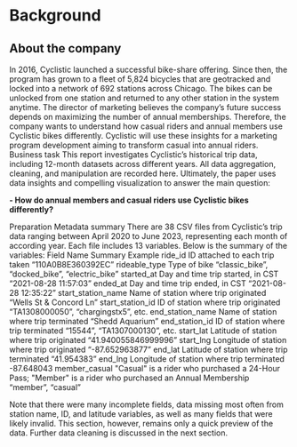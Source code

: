 # Background
## About the company
In 2016, Cyclistic launched a successful bike-share offering. Since then, the program has grown to a fleet of 5,824 bicycles that are geotracked and locked into a network of 692 stations across Chicago. The bikes can be unlocked from one station and returned to any other station in the system anytime.
The director of marketing believes the company’s future success depends on maximizing the number of annual memberships. Therefore, the company wants to understand how casual riders and annual members use Cyclistic bikes differently. Cyclistic will use these insights for a marketing program development aiming to transform casual into annual riders.
Business task
This report investigates Cyclistic’s historical trip data, including 12-month datasets across different years. All data aggregation, cleaning, and manipulation are recorded here. Ultimately, the paper uses data insights and compelling visualization to answer the main question:
  
  **-	How do annual members and casual riders use Cyclistic bikes differently?**
  
Preparation
Metadata summary
There are 38 CSV files from Cyclistic’s trip data ranging between April 2020 to June 2023, representing each month of according year. Each file includes 13 variables. Below is the summary of the variables: 
Field Name	Summary	Example
ride_id	ID attached to each trip taken	“110A0B8E360392EC”
rideable_type	Type of bike	“classic_bike”, “docked_bike”, “electric_bike”
started_at	Day and time trip started, in CST	“2021-08-28 11:57:03”
ended_at	Day and time trip ended, in CST	“2021-08-28 12:35:22”
start_station_name	Name of station where trip originated	“Wells St & Concord Ln”
start_station_id	ID of station where trip originated	“TA1308000050”, “chargingstx5”, etc.
end_station_name	Name of station where trip terminated	“Shedd Aquarium”
end_station_id	ID of station where trip terminated	“15544”, “TA1307000130”, etc.
start_lat	Latitude of station where trip originated	“41.940055846999996”
start_lng	Longitude of station where trip originated	“-87.652963877”
end_lat	Latitude of station where trip terminated	“41.954383”
end_lng	Longitude of station where trip terminated	-87.648043
member_casual	"Casual" is a rider who purchased a 24-Hour Pass; "Member" is a rider who purchased an Annual Membership	“member”, “casual”

Note that there were many incomplete fields, data missing most often from station name, ID, and latitude variables, as well as many fields that were likely invalid. This section, however, remains only a quick preview of the data. Further data cleaning is discussed in the next section.

